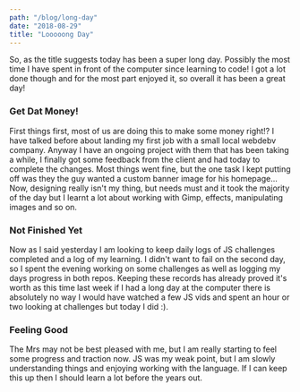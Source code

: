 ```yaml
---
path: "/blog/long-day"
date: "2018-08-29"
title: "Looooong Day"
---
```

So, as the title suggests today has been a super long day. Possibly the most time I have spent in front of the computer since learning to code! I got a lot done though and for the most part enjoyed it, so overall it has been a great day!

### Get Dat Money!

First things first, most of us are doing this to make some money right!? I have talked before about landing my first job with a small local webdebv company. Anyway I have an ongoing project with them that has been taking a while, I finally got some feedback from the client and had today to complete the changes. Most things went fine, but the one task I kept putting off was they the guy wanted a custom banner image for his homepage... Now, designing really isn't my thing, but needs must and it took the majority of the day but I learnt a lot about working with Gimp, effects, manipulating images and so on. 

### Not Finished Yet

Now as I said yesterday I am looking to keep daily logs of JS challenges completed and a log of my learning. I didn't want to fail on the second day, so I spent the evening working on some challenges as well as logging my days progress in both repos. Keeping these records has already proved it's worth as this time last week if I had a long day at the computer there is absolutely no way I would have watched a few JS vids and spent an hour or two looking at challenges but today I did :).

### Feeling Good

The Mrs may not be best pleased with me, but I am really starting to feel some progress and traction now. JS was my weak point, but I am slowly understanding things and enjoying working with the language. If I can keep this up then I should learn a lot before the years out.

